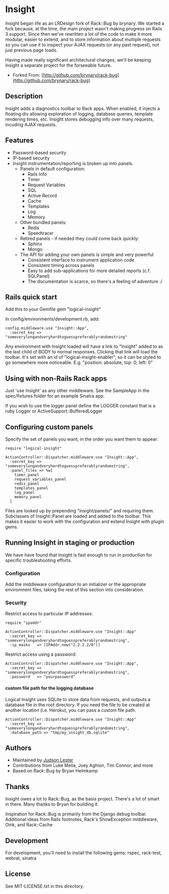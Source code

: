 Insight
=========

Insight began life as an LRDesign fork of Rack::Bug by brynary.  We started a fork because, at the time, the main project wasn't making progress on Rails 3 support.  Since then we've rewritten a lot of the code to make it more modular, easier to extend, and to store information about multiple requests so you can use it to inspect your AJAX requests (or any past request), not just previous page loads.

Having made really significant architectural changes, we'll be keeping Insight a separate project for the forseeable future.

* Forked From: [http://github.com/brynary/rack-bug](http://github.com/brynary/rack-bug)

Description
-----------

Insight adds a diagnostics toolbar to Rack apps. When enabled, it injects a floating div
allowing exploration of logging, database queries, template rendering times, etc.   Insight
stores debugging info over many requests, incuding AJAX requests.

Features
--------

* Password-based security
* IP-based security
* Insight instrumentation/reporting is broken up into panels.
    * Panels in default configuration:
        * Rails Info
        * Timer
        * Request Variables
        * SQL
        * Active Record
        * Cache
        * Templates
        * Log
        * Memory
    * Other bundled panels:
        * Redis
        * Speedtracer
    * Retired panels - if needed they could come back quickly:
        * Sphinx
        * Mongo
    * The API for adding your own panels is simple and very powerful
        * Consistent interface to instrument application code
        * Consistent timing across panels
        * Easy to add sub-applications for more detailed reports (c.f. SQLPanel)
        * The documentation is scarce, so there's a feeling of adventure :/

Rails quick start
---------------------------

Add this to your Gemfile
    gem "logical-insight"

In config/environments/development.rb, add:

    config.middleware.use "Insight::App",
      :secret_key => "someverylongandveryhardtoguesspreferablyrandomstring"

Any environment with Insight loaded will have a link to "Insight" added to as the last child of BODY to normal responses.  Clicking that link will load the toolbar.  It's set with an id of "logical-insight-enabler", so it can be styled to go somewhere more noticeable.  E.g. "position: absolute; top: 0; left: 0"

Using with non-Rails Rack apps
------------------------------

Just 'use Insight' as any other middleware.  See the SampleApp in the spec/fixtures folder for an example Sinatra app.

If you wish to use the logger panel define the LOGGER constant that is a ruby Logger or ActiveSupport::BufferedLogger

Configuring custom panels
-------------------------

Specify the set of panels you want, in the order you want them to appear:

    require "logical-insight"

    ActionController::Dispatcher.middleware.use "Insight::App",
      :secret_key => "someverylongandveryhardtoguesspreferablyrandomstring",
      :panel_files => %w[
        timer_panel
        request_variables_panel
        redis_panel
        templates_panel
        log_panel
        memory_panel
      ]

Files are looked up by prepending "insight/panels/" and requiring them.  Subclasses of Insight::Panel are loaded and added to the toolbar.  This makes it easier to work with the configuration and extend Insight with plugin gems.

Running Insight in staging or production
------------------------------------------

We have have found that Insight is fast enough to run in production for specific troubleshooting efforts.

### Configuration ####

Add the middleware configuration to an initializer or the appropriate environment files, taking the rest of this section into consideration.

### Security ####

Restrict access to particular IP addresses:

    require "ipaddr"

    ActionController::Dispatcher.middleware.use "Insight::App"
      :secret_key => "someverylongandveryhardtoguesspreferablyrandomstring",
      :ip_masks   => [IPAddr.new("2.2.2.2/0")]

Restrict access using a password:

    ActionController::Dispatcher.middleware.use "Insight::App",
      :secret_key => "someverylongandveryhardtoguesspreferablyrandomstring",
      :password   => "yourpassword"

#### custom file path for the logging database ####

Logical Insight uses SQLite to store data from requests, and outputs a database file in the root directory. If you need the file to be created at another location (i.e. Heroku), you can pass a custom file path.

    ActionController::Dispatcher.middleware.use "Insight::App"
      :secret_key => "someverylongandveryhardtoguesspreferablyrandomstring",
      :database_path => "tmp/my_insight_db.sqlite"

Authors
-------

- Maintained by [Judson Lester](mailto:judson@lrdesign.com)
- Contributions from Luke Melia, Joey Aghion, Tim Connor, and more
- Based on Rack::Bug by Bryan Helmkamp

Thanks
------
Insight owes a lot to Rack::Bug, as the basis project.  There's a lot of smart in there.  Many thanks to Bryan for building it.

Inspiration for Rack::Bug is primarily from the Django debug toolbar. Additional ideas from Rails footnotes, Rack's ShowException middleware, Oink, and Rack::Cache

Development
-----------
For development, you'll need to install the following gems: rspec, rack-test, webrat, sinatra

License
-------

See MIT-LICENSE.txt in this directory.
